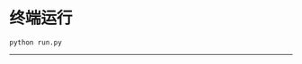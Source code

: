 # 终端运行

```shell
python run.py
```
************************************************************************************************************************************************